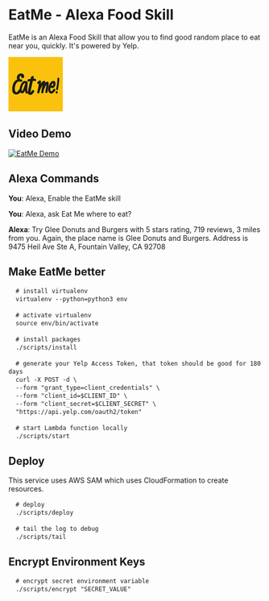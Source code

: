 # EatMe - Alexa Food Skill
EatMe is an Alexa Food Skill that allow you to find good random place to eat near you, quickly. It's powered by Yelp.

![logo](assets/eatme_logo_108.png)

## Video Demo
[![EatMe Demo](http://img.youtube.com/vi/CJoA8alJ-K0/0.jpg)](http://www.youtube.com/watch?v=CJoA8alJ-K0)

## Alexa Commands

**You**: Alexa, Enable the EatMe skill

**You**: Alexa, ask Eat Me where to eat?

**Alexa**: Try Glee Donuts and Burgers with 5 stars rating, 719 reviews, 3 miles from you.
Again, the place name is Glee Donuts and Burgers. Address is 9475 Heil Ave
Ste A, Fountain Valley, CA 92708

## Make EatMe better

```shell
  # install virtualenv
  virtualenv --python=python3 env

  # activate virtualenv
  source env/bin/activate

  # install packages
  ./scripts/install

  # generate your Yelp Access Token, that token should be good for 180 days
  curl -X POST -d \
  --form "grant_type=client_credentials" \
  --form "client_id=$CLIENT_ID" \
  --form "client_secret=$CLIENT_SECRET" \
  "https://api.yelp.com/oauth2/token"

  # start Lambda function locally
  ./scripts/start

```

## Deploy

This service uses AWS SAM which uses CloudFormation to create resources.

```shell
  # deploy
  ./scripts/deploy

  # tail the log to debug
  ./scripts/tail

```

## Encrypt Environment Keys

```shell
  # encrypt secret environment variable
  ./scripts/encrypt "SECRET_VALUE"

```